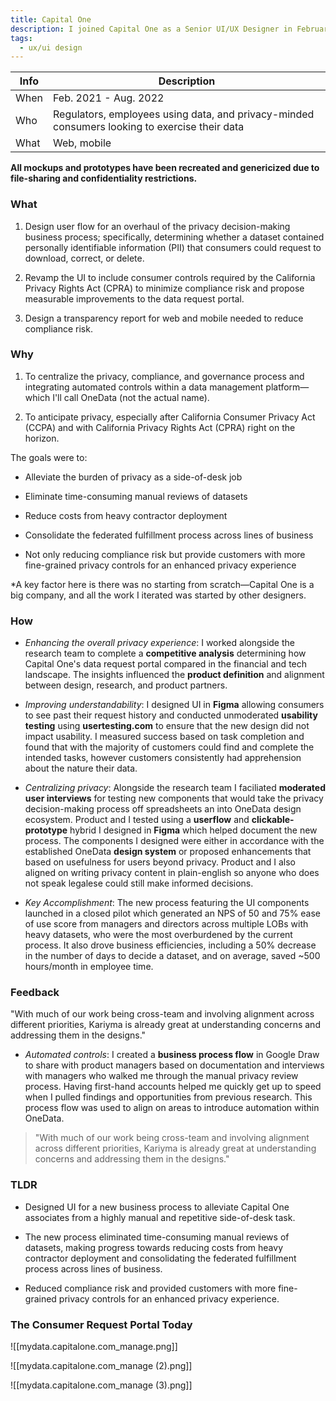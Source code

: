 ```yaml
---
title: Capital One
description: I joined Capital One as a Senior UI/UX Designer in February 2021 to design UI for privacy decision-making and enhancements to the consumer data request portal.
tags:
  - ux/ui design
---
```


| Info    | Description |
| ------- | ----------- |
| When    | Feb. 2021 - Aug. 2022    |
| Who     | Regulators, employees using data, and privacy-minded consumers looking to exercise their data    |
| What    | Web, mobile     |

**All mockups and prototypes have been recreated and genericized due to file-sharing and confidentiality restrictions.**

### What

1. Design user flow for an overhaul of the privacy decision-making business process; specifically, determining whether a dataset contained personally identifiable information (PII) that consumers could request to download, correct, or delete.

2. Revamp the UI to include consumer controls required by the California Privacy Rights Act (CPRA) to minimize compliance risk and propose measurable improvements to the data request portal.

3. Design a transparency report for web and mobile needed to reduce compliance risk.

### Why

1. To centralize the privacy, compliance, and governance process and integrating automated controls within a data management platform—which I'll call OneData (not the actual name).

2. To anticipate privacy, especially after California Consumer Privacy Act (CCPA) and with California Privacy Rights Act (CPRA) right on the horizon.

The goals were to:

- Alleviate the burden of privacy as a side-of-desk job

- Eliminate time-consuming manual reviews of datasets

- Reduce costs from heavy contractor deployment

- Consolidate the federated fulfillment process across lines of business

- Not only reducing compliance risk but provide customers with more fine-grained privacy controls for an enhanced privacy experience

*A key factor here is there was no starting from scratch—Capital One is a big company, and all the work I iterated was started by other designers.

### How

- *Enhancing the overall privacy experience*: I worked alongside the research team to complete a **competitive analysis** determining how Capital One's data request portal compared in the financial and tech landscape. The insights influenced the **product definition** and alignment between design, research, and product partners.

- *Improving understandability*: I designed UI in **Figma** allowing consumers to see past their request history and conducted unmoderated **usability testing** using **usertesting.com** to ensure that the new design did not impact usability. I measured success based on task completion and found that with the majority of customers could find and complete the intended tasks, however customers consistently had apprehension about the nature their data.

- *Centralizing privacy*: Alongside the research team I faciliated **moderated user interviews** for testing new components that would take the privacy decision-making process off spreadsheets an into OneData design ecosystem. Product and I tested using a **userflow** and **clickable-prototype** hybrid I designed in **Figma** which helped document the new process. The components I designed were either in accordance with the established OneData **design system** or proposed enhancements that based on usefulness for users beyond privacy. Product and I also aligned on writing privacy content in plain-english so anyone who does not speak legalese could still make informed decisions.

- *Key Accomplishment*: The new process featuring the UI components launched in a closed pilot which generated an NPS of 50 and 75% ease of use score from managers and directors across multiple LOBs with heavy datasets, who were the most overburdened by the current process. It also drove business efficiencies, including a 50% decrease in the number of days to decide a dataset, and on average, saved ~500 hours/month in employee time.

### Feedback

"With much of our work being cross-team and involving alignment across different priorities, Kariyma is already great at understanding concerns and addressing them in the designs."

- *Automated controls*: I created a **business process flow** in Google Draw to share with product managers based on documentation and interviews with managers who walked me through the manual privacy review process. Having first-hand accounts helped me quickly get up to speed when I pulled findings and opportunities from previous research. This process flow was used to align on areas to introduce automation within OneData.

> "With much of our work being cross-team and involving alignment across different priorities, Kariyma is already great at understanding concerns and addressing them in the designs."

### TLDR

- Designed UI for a new business process to alleviate Capital One associates from a highly manual and repetitive side-of-desk task.

- The new process eliminated time-consuming manual reviews of datasets, making progress towards reducing costs from heavy contractor deployment and consolidating the federated fulfillment process across lines of business.

- Reduced compliance risk and provided customers with more fine-grained privacy controls for an enhanced privacy experience.

### The Consumer Request Portal Today

![[mydata.capitalone.com_manage.png]]

![[mydata.capitalone.com_manage (2).png]]

![[mydata.capitalone.com_manage (3).png]]